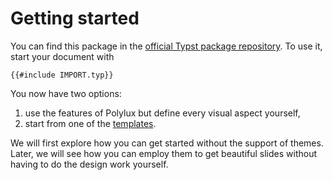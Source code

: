 # Getting started

You can find this package in the
[official Typst package repository](https://github.com/typst/packages).
To use it, start your document with
```typ
{{#include IMPORT.typ}}
```
You now have two options:
1. use the features of Polylux but define every visual aspect yourself,
2. start from one of the
  [templates](https://typst.app/universe/search/?q=polylux&kind=templates).

We will first explore how you can get started without the support of themes.
Later, we will see how you can employ them to get beautiful slides without having
to do the design work yourself.
